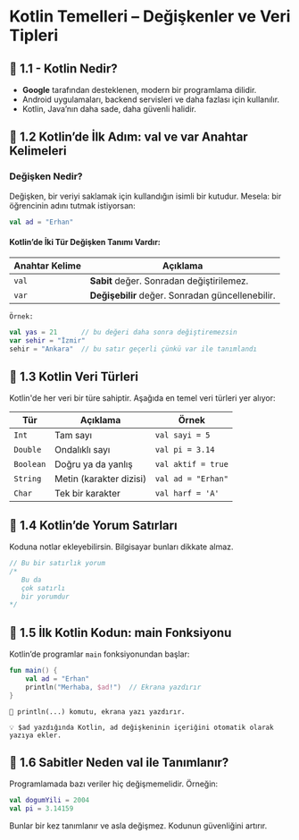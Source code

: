# Kotlin Temelleri – Değişkenler ve Veri Tipleri
## 📌 1.1 - Kotlin Nedir?
- __Google__ tarafından desteklenen, modern bir programlama dilidir.
- Android uygulamaları, backend servisleri ve daha fazlası için kullanılır.
- Kotlin, Java’nın daha sade, daha güvenli halidir.

## 📌 1.2 Kotlin’de İlk Adım: val ve var Anahtar Kelimeleri 

### Değişken Nedir?

Değişken, bir veriyi saklamak için kullandığın isimli bir kutudur.
Mesela: bir öğrencinin adını tutmak istiyorsan:

````kotlin
val ad = "Erhan"
````
#### Kotlin’de İki Tür Değişken Tanımı Vardır:

| Anahtar Kelime | Açıklama                                         |
| -------------- | ------------------------------------------------ |
| `val`          | **Sabit** değer. Sonradan değiştirilemez.        |
| `var`          | **Değişebilir** değer. Sonradan güncellenebilir. |

`Örnek:`

````kotlin
val yas = 21      // bu değeri daha sonra değiştiremezsin
var sehir = "İzmir"
sehir = "Ankara"  // bu satır geçerli çünkü var ile tanımlandı
````

## 📌 1.3 Kotlin Veri Türleri
Kotlin'de her veri bir türe sahiptir. Aşağıda en temel veri türleri yer alıyor:

| Tür       | Açıklama                | Örnek              |
| --------- | ----------------------- | ------------------ |
| `Int`     | Tam sayı                | `val sayi = 5`     |
| `Double`  | Ondalıklı sayı          | `val pi = 3.14`    |
| `Boolean` | Doğru ya da yanlış      | `val aktif = true` |
| `String`  | Metin (karakter dizisi) | `val ad = "Erhan"` |
| `Char`    | Tek bir karakter        | `val harf = 'A'`   |


## 📌 1.4 Kotlin’de Yorum Satırları
Koduna notlar ekleyebilirsin. Bilgisayar bunları dikkate almaz.

````kotlin
// Bu bir satırlık yorum
/*
   Bu da
   çok satırlı
   bir yorumdur
*/
````

## 📌 1.5 İlk Kotlin Kodun: main Fonksiyonu

Kotlin’de programlar `main` fonksiyonundan başlar:

````kotlin
fun main() {
    val ad = "Erhan"
    println("Merhaba, $ad!")  // Ekrana yazdırır
}
````

````
📌 println(...) komutu, ekrana yazı yazdırır.

💡 $ad yazdığında Kotlin, ad değişkeninin içeriğini otomatik olarak yazıya ekler.
````

## 📌 1.6 Sabitler Neden val ile Tanımlanır?
Programlamada bazı veriler hiç değişmemelidir. Örneğin:

````kotlin
val dogumYili = 2004
val pi = 3.14159
````

Bunlar bir kez tanımlanır ve asla değişmez. Kodunun güvenliğini artırır.

